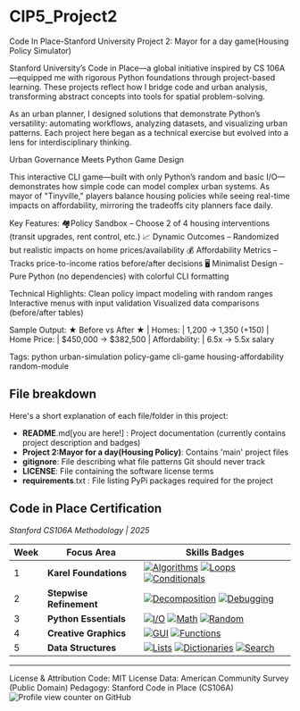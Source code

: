 # CIP5_Project2
Code In Place-Stanford University
Project 2: Mayor for a day game(Housing Policy Simulator)

Stanford University’s Code in Place—a global initiative inspired by CS 106A—equipped me with rigorous Python foundations through project-based learning. These projects reflect how I bridge code and urban analysis, transforming abstract concepts into tools for spatial problem-solving.

As an urban planner, I designed solutions that demonstrate Python’s versatility: automating workflows, analyzing datasets, and visualizing urban patterns. Each project here began as a technical exercise but evolved into a lens for interdisciplinary thinking.

Urban Governance Meets Python Game Design

This interactive CLI game—built with only Python’s random and basic I/O—demonstrates how simple code can model complex urban systems. As mayor of "Tinyville," players balance housing policies while seeing real-time impacts on affordability, mirroring the tradeoffs city planners face daily.

Key Features:
🏘Policy Sandbox – Choose 2 of 4 housing interventions (transit upgrades, rent control, etc.)
📈 Dynamic Outcomes – Randomized but realistic impacts on home prices/availability
💰 Affordability Metrics – Tracks price-to-income ratios before/after decisions
🖥️ Minimalist Design – Pure Python (no dependencies) with colorful CLI formatting

Technical Highlights:
Clean policy impact modeling with random ranges
Interactive menus with input validation
Visualized data comparisons (before/after tables)

Sample Output:
★ Before vs After ★
| Homes:        |  1,200 →  1,350 (+150)
| Home Price:   | $450,000 → $382,500
| Affordability: |     6.5x →     5.5x salary

Tags:
python urban-simulation policy-game cli-game housing-affordability random-module

## File breakdown
Here's a short explanation of each file/folder in this project:

- **README**.md[you are here!] : Project documentation (currently contains project description and badges)
- **Project 2:Mayor for a day(Housing Policy)**: Contains 'main' project files
- **gitignore**: File describing what file patterns Git should never track
- **LICENSE**: File containing the software license terms
- **requirements**.txt : File listing PyPi packages required for the project

## Code in Place Certification  
*Stanford CS106A Methodology | 2025*  

| Week | Focus Area | Skills Badges |  
|------|------------|---------------|  
| 1 | **Karel Foundations** | [![Algorithms](https://img.shields.io/badge/-Algorithms-brightgreen)](https://compedu.stanford.edu/karel-reader/docs/python/en/chapter1.html) [![Loops](https://img.shields.io/badge/-For/While_Loops-blue)](https://compedu.stanford.edu/karel-reader/docs/python/en/chapter4.html) [![Conditionals](https://img.shields.io/badge/-If_Statements-orange)](https://compedu.stanford.edu/karel-reader/docs/python/en/chapter3.html) |  
| 2 | **Stepwise Refinement** | [![Decomposition](https://img.shields.io/badge/-Problem_Decomposition-9cf)](https://compedu.stanford.edu/karel-reader/docs/python/en/chapter7.html) [![Debugging](https://img.shields.io/badge/-Debugging-purple)](https://compedu.stanford.edu/codeinplace/faq#debugging) |  
| 3 | **Python Essentials** | [![I/O](https://img.shields.io/badge/-Input/Output-yellow)](https://docs.python.org/3/tutorial/inputoutput.html) [![Math](https://img.shields.io/badge/-Arithmetic-blue)](https://docs.python.org/3/tutorial/introduction.html#numbers) [![Random](https://img.shields.io/badge/-Random_Lib-success)](https://docs.python.org/3/library/random.html) |  
| 4 | **Creative Graphics** | [![GUI](https://img.shields.io/badge/-Canvas_Graphics-ff69b4)](https://cs.stanford.edu/people/nick/graphics-py/) [![Functions](https://img.shields.io/badge/-Modular_Code-important)](https://docs.python.org/3/tutorial/controlflow.html#defining-functions) |   
| 5 | **Data Structures** | [![Lists](https://img.shields.io/badge/-Lists-2d3e50)](https://docs.python.org/3/tutorial/datastructures.html) [![Dictionaries](https://img.shields.io/badge/-Dicts-8a2be2)](https://docs.python.org/3/tutorial/datastructures.html#dictionaries) [![Search](https://img.shields.io/badge/-Search_Algorithms-brightgreen)](https://compedu.stanford.edu/codeinplace/faq#searching) | 
--- 


License & Attribution
Code: MIT License
Data: American Community Survey (Public Domain)
Pedagogy: Stanford Code in Place (CS106A)
![Profile view counter on GitHub](https://komarev.com/ghpvc/?username=Descele) 

